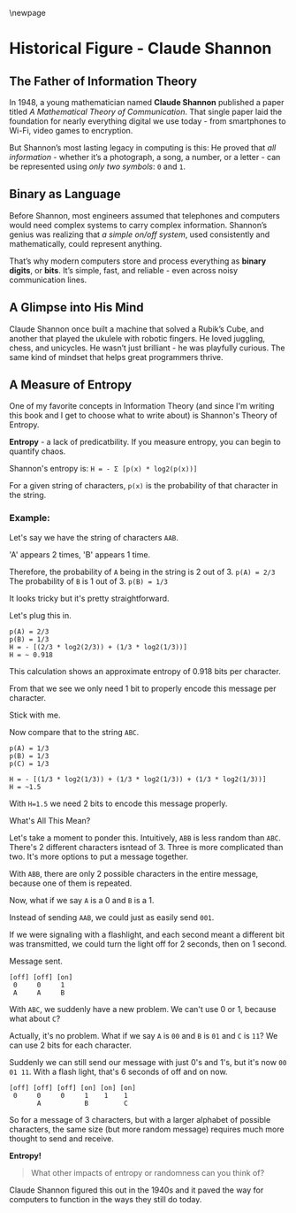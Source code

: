 \newpage

# Historical Figure - Claude Shannon

## The Father of Information Theory

In 1948, a young mathematician named **Claude Shannon** published a paper titled
*A Mathematical Theory of Communication*. That single paper laid the foundation
for nearly everything digital we use today - from smartphones to Wi-Fi, video
games to encryption.

But Shannon’s most lasting legacy in computing is this:
He proved that *all information* - whether it’s a photograph, a song, a
number, or a letter - can be represented using *only two symbols*:
`0` and `1`.

## Binary as Language

Before Shannon, most engineers assumed that telephones and computers would need
complex systems to carry complex information. Shannon’s genius was realizing
that *a simple on/off system*, used consistently and mathematically, could
represent anything.

That’s why modern computers store and process everything as **binary digits**,
or **bits**. It’s simple, fast, and reliable - even across noisy communication
lines.

## A Glimpse into His Mind

Claude Shannon once built a machine that solved a Rubik’s Cube, and another that
played the ukulele with robotic fingers. He loved juggling, chess, and
unicycles. He wasn’t just brilliant - he was playfully curious. The same kind of
mindset that helps great programmers thrive.

## A Measure of Entropy

One of my favorite concepts in Information Theory (and since I'm writing this
book and I get to choose what to write about) is Shannon's Theory of Entropy.

**Entropy** - a lack of predicatbility. If you measure entropy, you can begin to
quantify chaos.

Shannon's entropy is: `H = - Σ [p(x) * log2(p(x))]`

For a given string of characters, `p(x)` is the probability of that
character in the string.

### Example:

Let's say we have the string of characters `AAB`.

'A' appears 2 times, 'B' appears 1 time.

Therefore, the probability of `A` being in the string is 2 out of 3.
`p(A) = 2/3` The probability of `B` is 1 out of 3. `p(B) = 1/3`

It looks tricky but it's pretty straightforward.

Let's plug this in.

```
p(A) = 2/3
p(B) = 1/3
H = - [(2/3 * log2(2/3)) + (1/3 * log2(1/3))]
H = ~ 0.918
```

This calculation shows an approximate entropy of 0.918 bits per character.

From that we see we only need 1 bit to properly encode this message per
character.

Stick with me.

Now compare that to the string `ABC`.

```
p(A) = 1/3
p(B) = 1/3
p(C) = 1/3

H = - [(1/3 * log2(1/3)) + (1/3 * log2(1/3)) + (1/3 * log2(1/3))]
H = ~1.5
```

With `H=1.5` we need 2 bits to encode this message properly.

What's All This Mean?

Let's take a moment to ponder this. Intuitively, `ABB` is less random than
`ABC`. There's 2 different characters isntead of 3.  Three is more complicated
than two. It's more options to put a message together.

With `ABB`, there are only 2 possible characters in the entire message, because
one of them is repeated.

Now, what if we say `A` is a 0 and `B` is a 1.

Instead of sending `AAB`, we could just as easily send `001`.

If we were signaling with a flashlight, and each second meant a different bit
was transmitted, we could turn the light off for 2 seconds, then on 1 second.

Message sent.

```text
[off] [off] [on]
 0     0     1
 A     A     B
 ```

With `ABC`, we suddenly have a new problem.  We can't use 0 or 1, because what
about `C`?

Actually, it's no problem. What if we say `A` is `00` and `B` is `01` and `C` is
`11`?  We can use 2 bits for each character.

Suddenly we can still send our message with just 0's and 1's, but it's
now `00 01 11`.  With a flash  light, that's 6 seconds of off and on now.

```text
[off] [off] [off] [on] [on] [on]
 0     0     0     1    1    1
       A           B         C
```

So for a message of 3 characters, but with a larger alphabet of possible
characters, the same size (but more random message) requires much more thought
to send and receive.

**Entropy!**

> What other impacts of entropy or randomness can you think of?

Claude Shannon figured this out in the 1940s and it paved the way for computers
to function in the ways they still do today.



